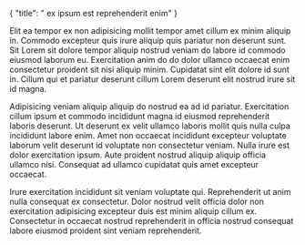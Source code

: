 {
  "title": " ex ipsum est reprehenderit enim"
}

Elit ea tempor ex non adipisicing mollit tempor amet cillum ex minim aliquip in. Commodo excepteur quis irure aliquip quis pariatur non deserunt sunt. Sit Lorem sit dolore tempor aliquip nostrud veniam do labore id commodo eiusmod laborum eu. Exercitation anim do do dolor ullamco occaecat enim consectetur proident sit nisi aliquip minim. Cupidatat sint elit dolore id sunt in. Cillum qui et pariatur deserunt cillum Lorem deserunt elit nostrud irure sit id magna.

Adipisicing veniam aliquip aliquip do nostrud ea ad id pariatur. Exercitation cillum ipsum et commodo incididunt magna id eiusmod reprehenderit laboris deserunt. Ut deserunt ex velit ullamco laboris mollit quis nulla culpa incididunt labore enim. Amet non occaecat incididunt excepteur voluptate laborum velit deserunt id voluptate non consectetur veniam. Nulla irure est dolor exercitation ipsum. Aute proident nostrud aliquip aliquip officia ullamco nisi. Consequat ad ullamco cupidatat quis amet excepteur occaecat.

Irure exercitation incididunt sit veniam voluptate qui. Reprehenderit ut anim nulla consequat ex consectetur. Dolor nostrud velit officia dolor non exercitation adipisicing excepteur duis est minim aliquip cillum ex. Consectetur in occaecat nostrud reprehenderit in officia nostrud consequat labore eiusmod proident sint veniam reprehenderit.